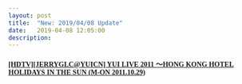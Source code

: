 ```yaml
---
layout: post
title:  "New: 2019/04/08 Update"
date:   2019-04-08 12:05:00
description: 
---
```


#### [<font face="Segoe UI Symbol">[HDTV][JERRYGLC@YUICN] YUI LIVE 2011 ～HONG KONG HOTEL HOLIDAYS IN THE SUN (M-ON 2011.10.29)</font>](https://mega.nz/#!okVSGQKR!Wx2IOzc2Czo5_lLVARdVml4w7abT95eT9CLmRNzhy-o)  
